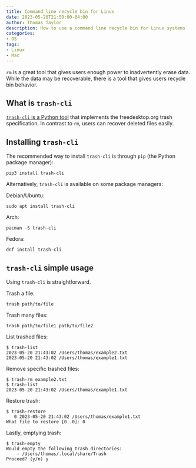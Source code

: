 ```yaml
---
title: Command line recycle bin for Linux
date: 2023-05-20T21:50:00-04:00
author: Thomas Taylor
description: How to use a command line recycle bin for Linux systems
categories:
- OS
tags:
- Linux
- Mac
---
```


`rm` is a great tool that gives users enough power to inadvertently erase data. While the data may be recoverable, there is a tool that gives users recycle bin behavior.

## What is `trash-cli`

[`trash-cli` is a Python tool](https://github.com/andreafrancia/trash-cli) that implements the freedesktop.org trash specification. In contrast to `rm`, users can recover deleted files easily.

## Installing `trash-cli`

The recommended way to install `trash-cli` is through `pip` (the Python package manager):

```shell
pip3 install trash-cli
```

Alternatively, `trash-cli` is available on some package managers:

Debian/Ubuntu:

```shell
sudo apt install trash-cli
```

Arch:

```shell
pacman -S trash-cli
```

Fedora:

```shell
dnf install trash-cli
```

## `trash-cli` simple usage

Using `trash-cli` is straightforward.

Trash a file:

```shell
trash path/to/file
```

Trash many files:

```shell
trash path/to/file1 path/to/file2
```

List trashed files:

```shell
$ trash-list
2023-05-20 21:43:02 /Users/thomas/example2.txt
2023-05-20 21:43:02 /Users/thomas/example1.txt
```

Remove specific trashed files:

```shell
$ trash-rm example2.txt
$ trash-list
2023-05-20 21:43:02 /Users/thomas/example1.txt
```

Restore trash:

```shell
$ trash-restore
   0 2023-05-20 21:43:02 /Users/thomas/example1.txt
What file to restore [0..0]: 0
```

Lastly, emptying trash:

```shell
$ trash-empty
Would empty the following trash directories:
    - /Users/thomas/.local/share/Trash
Proceed? (y/n) y
```
